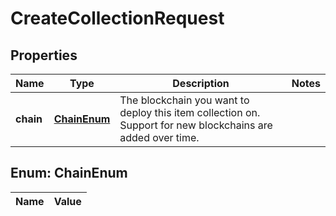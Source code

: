 

# CreateCollectionRequest

## Properties

Name | Type | Description | Notes
------------ | ------------- | ------------- | -------------
**chain** | [**ChainEnum**](#ChainEnum) | The blockchain you want to deploy this item collection on. Support for new blockchains are added over time. | 


## Enum: ChainEnum

Name | Value
---- | -----




